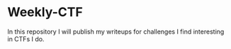 # Weekly-CTF
In this repository I will publish my writeups for challenges I find interesting in CTFs I do.
